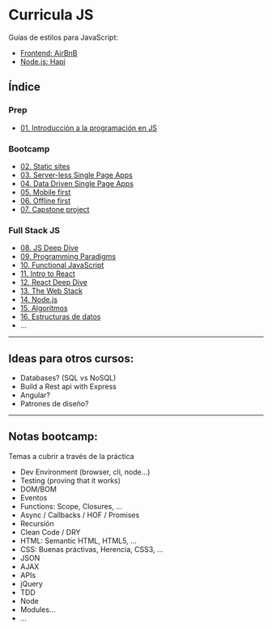 # Curricula JS

Guías de estilos para JavaScript:

* [Frontend: AirBnB](https://github.com/airbnb/javascript)
* [Node.js: Hapi](https://hapijs.com/styleguide)

## Índice

### Prep

* [01. Introducción a la programación en JS](01-intro)

### Bootcamp

* [02. Static sites](#)
* [03. Server-less Single Page Apps](#)
* [04. Data Driven Single Page Apps](#)
* [05. Mobile first](#)
* [06. Offline first](#)
* [07. Capstone project](#)

### Full Stack JS

* [08. JS Deep Dive](08-deep-dive)
* [09. Programming Paradigms](09-paradigms)
* [10. Functional JavaScript](10-functional)
* [11. Intro to React](11-react-intro)
* [12. React Deep Dive](12-react-deep-dive)
* [13. The Web Stack](13-web-stack)
* [14. Node.js](14-node)
* [15. Algoritmos](15-algorithms)
* [16. Estructuras de datos](16-data-structures)
* ...

* * *

## Ideas para otros cursos:

* Databases? (SQL vs NoSQL)
* Build a Rest api with Express
* Angular?
* Patrones de diseño?

* * *

## Notas bootcamp:

Temas a cubrir a través de la práctica

* Dev Environment (browser, cli, node...)
* Testing (proving that it works)
* DOM/BOM
* Eventos
* Functions: Scope, Closures, ...
* Async / Callbacks / HOF / Promises
* Recursión
* Clean Code / DRY
* HTML: Semantic HTML, HTML5, ...
* CSS: Buenas práctivas, Herencia, CSS3, ...
* JSON
* AJAX
* APIs
* jQuery
* TDD
* Node
* Modules...
* ...

